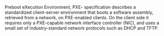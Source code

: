  Preboot eXecution Environment, PXE- specification describes a standardized client–server environment that boots a software assembly, retrieved from a network, 
 on PXE-enabled clients. On the client side it requires only a PXE-capable network interface controller (NIC), 
 and uses a small set of industry-standard network protocols such as DHCP and TFTP.
